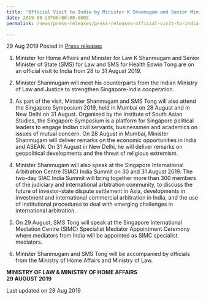 ```yaml
---
title: 'Official Visit to India by Minister K Shanmugam and Senior Minister of State Edwin Tong'
date: 2019-08-29T00:00:00.000Z
permalink: /news/press-releases/press-releases-official-visit-to-india-by-minister-k-shanmugam-and-senior-minister-of-state-edwin-tong/

---
```



29 Aug 2019 Posted in [Press releases](/news/press-releases)

1. Minister for Home Affairs and Minister for Law K Shanmugam and Senior Minister of State (SMS) for Law and SMS for Health Edwin Tong are on an official visit to India from 28 to 31 August 2019.
 
2. Minister Shanmugam will meet his counterparts from the Indian Ministry of Law and Justice to strengthen Singapore-India cooperation.
 
3. As part of the visit, Minister Shanmugam and SMS Tong will also attend the Singapore Symposium 2019, held in Mumbai on 28 August and in New Delhi on 31 August. Organised by the Institute of South Asian Studies, the Singapore Symposium is a platform for Singapore political leaders to engage Indian civil servants, businessmen and academics on issues of mutual concern. On 28 August in Mumbai, Minister Shanmugam will deliver remarks on the economic opportunities in India and ASEAN. On 31 August in New Delhi, he will deliver remarks on geopolitical developments and the threat of religious extremism.
 
4. Minister Shanmugam will also speak at the Singapore International Arbitration Centre (SIAC) India Summit on 30 and 31 August 2019. The two-day SIAC India Summit will bring together more than 300 members of the judiciary and international arbitration community, to discuss the future of investor-state dispute settlement in Asia, developments in investment and international commercial arbitration in India, and the use of institutional procedures to deal with emerging challenges in international arbitration.
 
5. On 29 August, SMS Tong will speak at the Singapore International Mediation Centre (SIMC) Specialist Mediator Appointment Ceremony where mediators from India will be appointed as SIMC specialist mediators.
 
6. Minister Shanmugam and SMS Tong will be accompanied by officials from the Ministry of Home Affairs and Ministry of Law.


**MINISTRY OF LAW & MINISTRY OF HOME AFFAIRS**  
**29 AUGUST 2019**

<p class="right-side-updated">Last updated on 29 Aug 2019</p> 




